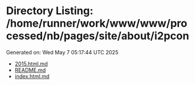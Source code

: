# Directory Listing: /home/runner/work/www/www/processed/nb/pages/site/about/i2pcon
Generated on: Wed May  7 05:17:44 UTC 2025

- [2015.html.md](2015.html.md)
- [README.md](README.md)
- [index.html.md](index.html.md)
